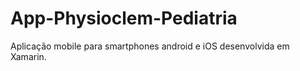 # App-Physioclem-Pediatria
Aplicação mobile para smartphones android e iOS desenvolvida em Xamarin.
